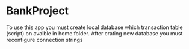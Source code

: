 # BankProject

To use this app you must create local database which transaction table (script) on avaible in home folder.
After crating new database you must reconfigure connection strings